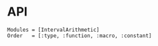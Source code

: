 # API

```@autodocs
Modules = [IntervalArithmetic]
Order   = [:type, :function, :macro, :constant]
```
